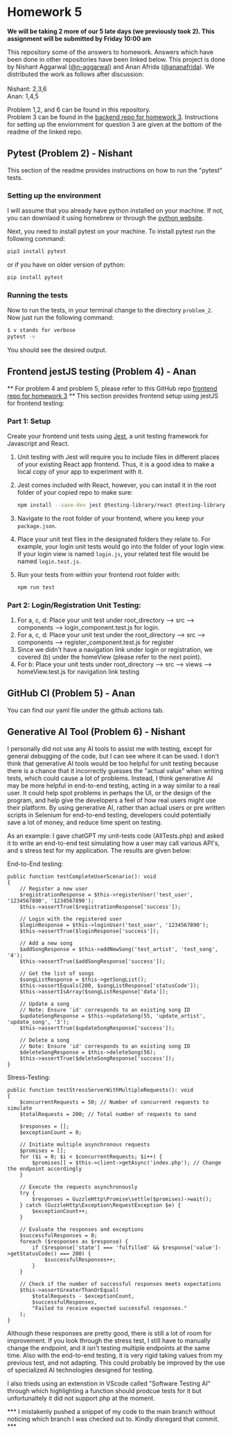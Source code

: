 # Homework 5

**We will be taking 2 more of our 5 late days (we previously took 2). This assignment will be submitted by Friday 10:00 am**

This repository some of the answers to homework. Answers which have been done in other repositories have been linked below.  This project is done by Nishant Aggarwal ([@n-aggarwal](https://github.com/n-aggarwal)) and Anan Afrida ([@ananafrida](https://github.com/ananafrida)). We distributed the work as follows after discussion: <br />
<br />
Nishant: 2,3,6 <br />
Anan: 1,4,5

Problem 1,2, and 6 can be found in this repository. <br />
Problem 3 can be found in the [backend repo for homework 3](https://github.com/n-aggarwal/comp-333-3-backend). Instructions for setting up the enviornment for question 3 are given at the bottom of the readme of the linked repo.

## Pytest (Problem 2) - Nishant

This section of the readme provides instructions on how to run the "pytest" tests.

### Setting up the environment

I will assume that you already have python installed on your machine. If not, you can downlaod it using homebrew or through the [python website](https://www.python.org/).

Next, you need to install pytest on your machine. To install pytest run the following command:

```bash
pip3 install pytest
```



or if you have on older version of python:

```bash
pip install pytest
```

### Running the tests

Now to run the tests, in your terminal change to the directory `problem_2`. Now just run the following command:

```bash
$ v stands for verbose
pytest -v
```

You should see the desired output.


## Frontend jestJS testing (Problem 4) - Anan
** For problem 4 and problem 5, please refer to this GitHub repo [frontend repo for homework 3](https://github.com/ananafrida/comp-333-3-frontend) **
This section provides frontend setup using jestJS for frontend testing:

### Part 1: Setup
Create your frontend unit tests using [Jest](https://jestjs.io/), a unit
testing framework for Javascript and React.

1. Unit testing with Jest will require you to include files in different places
   of your existing React app frontend. Thus, it is a good idea to make a local
   copy of your app to experiment with it.
2. Jest comes included with React, however, you can install it in the root folder
   of your copied repo to make sure:

   ```bash
   npm install --save-dev jest @testing-library/react @testing-library/jest-dom
   ```

3. Navigate to the root folder of your frontend, where you keep your
   `package.json`.
4. Place your unit test files in the designated folders they relate to. For example,
   your login unit tests would go into the folder of your login view. If your
   login view is named `login.js`, your related test file would be named
   `login.test.js`.
5. Run your tests from within your frontend root folder with:

   ```bash
   npm run test
   ```

### Part 2: Login/Registration Unit Testing:
1. For a, c, d: Place your unit test under root_directory --> src --> components --> login_component.test.js for login.
2. For a, c, d: Place your unit test under the root_directory --> src --> components --> register_component.test.js for register
3. Since we didn't have a navigation link under login or registration, we covered (b) under the homeView (please refer to the next point).
4. For b: Place your unit tests under root_directory --> src --> views --> homeView.test.js for navigation link testing


## GitHub CI (Problem 5) - Anan
You can find our yaml file under the github actions tab.

## Generative AI Tool (Problem 6) - Nishant
I personally did not use any AI tools to assist me with testing, except for general
debugging of the code, but I can see where it can be used. I don't think that 
generative AI tools would be too helpful for unit testing because there is a chance that
it incorrectly guesses the "actual value" when writing tests, which could cause a lot of
problems. Instead, I think generative AI may be more helpful in end-to-end testing, 
acting in a way similar to a real user. It could help spot problems in perhaps the UI, 
or the design of the program, and help give the developers a feel of how real users might
use their platform. By using generative AI, rather than actual users or pre written 
scripts in Selenium for end-to-end testing, developers could potentially save a lot of 
money, and  reduce time spent on testing.

As an example: I gave chatGPT my unit-tests code (AllTests.php) and asked it to write an 
end-to-end test simulating how a user may call various API's, and s stress test for my 
application. The results are given below:

End-to-End testing:

    public function testCompleteUserScenario(): void
    {
        // Register a new user
        $registrationResponse = $this->registerUser('test_user', '1234567890', '1234567890');
        $this->assertTrue($registrationResponse['success']);

        // Login with the registered user
        $loginResponse = $this->loginUser('test_user', '1234567890');
        $this->assertTrue($loginResponse['success']);

        // Add a new song
        $addSongResponse = $this->addNewSong('test_artist', 'test_song', '4');
        $this->assertTrue($addSongResponse['success']);

        // Get the list of songs
        $songListResponse = $this->getSongList();
        $this->assertEquals(200, $songListResponse['statusCode']);
        $this->assertIsArray($songListResponse['data']);

        // Update a song
        // Note: Ensure 'id' corresponds to an existing song ID
        $updateSongResponse = $this->updateSong(55, 'update_artist', 'update_song', '3');
        $this->assertTrue($updateSongResponse['success']);

        // Delete a song
        // Note: Ensure 'id' corresponds to an existing song ID
        $deleteSongResponse = $this->deleteSong(56);
        $this->assertTrue($deleteSongResponse['success']);
    }

Stress-Testing:

    public function testStressServerWithMultipleRequests(): void
    {
        $concurrentRequests = 50; // Number of concurrent requests to simulate
        $totalRequests = 200; // Total number of requests to send

        $responses = [];
        $exceptionCount = 0;

        // Initiate multiple asynchronous requests
        $promises = [];
        for ($i = 0; $i < $concurrentRequests; $i++) {
            $promises[] = $this->client->getAsync('index.php'); // Change the endpoint accordingly
        }

        // Execute the requests asynchronously
        try {
            $responses = GuzzleHttp\Promise\settle($promises)->wait();
        } catch (GuzzleHttp\Exception\RequestException $e) {
            $exceptionCount++;
        }

        // Evaluate the responses and exceptions
        $successfulResponses = 0;
        foreach ($responses as $response) {
            if ($response['state'] === 'fulfilled' && $response['value']->getStatusCode() === 200) {
                $successfulResponses++;
            }
        }

        // Check if the number of successful responses meets expectations
        $this->assertGreaterThanOrEqual(
            $totalRequests - $exceptionCount,
            $successfulResponses,
            "Failed to receive expected successful responses."
        );
    }

Although these responses are pretty good, there is still a lot of room for improvement.
If you look through the stress test, I still have to manually change the endpoint, 
and it isn't testing multiple endpoints at the same time. Also with the end-to-end
testing, it is very rigid taking values from my previous test, and not adapting. This
could probably be improved by the use of specialized AI technologies designed for testing.

I also trieds using an extenstion in VScode called "Software Testing AI" through which
highlighting a function should prodcue tests for it but unfortunaltely it did not 
support php at the moment. 

*** I mistakenly pushed a snippet of my code to the main branch without noticing which branch I was checked out to. Kindly disregard that commit. ***
